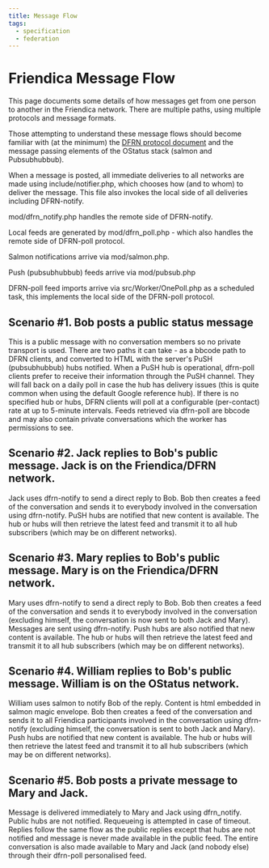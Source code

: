 ```yaml
---
title: Message Flow
tags:
  - specification
  - federation
---
```

# Friendica Message Flow

This page documents some details of how messages get from one person to another in the Friendica network.
There are multiple paths, using multiple protocols and message formats.

Those attempting to understand these message flows should become familiar with (at the minimum) the [DFRN protocol document](https://github.com/friendica/friendica/blob/stable/spec/dfrn2.pdf) and the message passing elements of the OStatus stack (salmon and Pubsubhubbub).

When a message is posted, all immediate deliveries to all networks are made using include/notifier.php, which chooses how (and to whom) to deliver the message.
This file also invokes the local side of all deliveries including DFRN-notify.

mod/dfrn_notify.php handles the remote side of DFRN-notify.

Local feeds are generated by mod/dfrn_poll.php - which also handles the remote side of DFRN-poll protocol. 

Salmon notifications arrive via mod/salmon.php.

Push (pubsubhubbub) feeds arrive via mod/pubsub.php

DFRN-poll feed imports arrive via src/Worker/OnePoll.php as a scheduled task, this implements the local side of the DFRN-poll protocol.

## Scenario #1. Bob posts a public status message

This is a public message with no conversation members so no private transport is used.
There are two paths it can take - as a bbcode path to DFRN clients, and converted to HTML with the server's PuSH (pubsubhubbub) hubs notified.
When a PuSH hub is operational, dfrn-poll clients prefer to receive their information through the PuSH channel.
They will fall back on a daily poll in case the hub has delivery issues (this is quite common when using the default Google reference hub).
If there is no specified hub or hubs, DFRN clients will poll at a configurable (per-contact) rate at up to 5-minute intervals.
Feeds retrieved via dfrn-poll are bbcode and may also contain private conversations which the worker has permissions to see.

## Scenario #2. Jack replies to Bob's public message. Jack is on the Friendica/DFRN network.

Jack uses dfrn-notify to send a direct reply to Bob.
Bob then creates a feed of the conversation and sends it to everybody involved in the conversation using dfrn-notify.
PuSH hubs are notified that new content is available.
The hub or hubs will then retrieve the latest feed and transmit it to all hub subscribers (which may be on different networks). 

## Scenario #3. Mary replies to Bob's public message. Mary is on the Friendica/DFRN network.

Mary uses dfrn-notify to send a direct reply to Bob.
Bob then creates a feed of the conversation and sends it to everybody involved in the conversation (excluding himself, the conversation is now sent to both Jack and Mary).
Messages are sent using dfrn-notify.
Push hubs are also notified that new content is available.
The hub or hubs will then retrieve the latest feed and transmit it to all hub subscribers (which may be on different networks).  

## Scenario #4. William replies to Bob's public message. William is on the OStatus network.

William uses salmon to notify Bob of the reply.
Content is html embedded in salmon magic envelope.
Bob then creates a feed of the conversation and sends it to all Friendica participants involved in the conversation using dfrn-notify (excluding himself, the conversation is sent to both Jack and Mary).
Push hubs are notified that new content is available.
The hub or hubs will then retrieve the latest feed and transmit it to all hub subscribers (which may be on different networks).  

## Scenario #5. Bob posts a private message to Mary and Jack.

Message is delivered immediately to Mary and Jack using dfrn_notify.
Public hubs are not notified.
Requeueing is attempted in case of timeout.
Replies follow the same flow as the public replies except that hubs are not notified and message is never made available in the public feed.
The entire conversation is also made available to Mary and Jack (and nobody else) through their dfrn-poll personalised feed.
